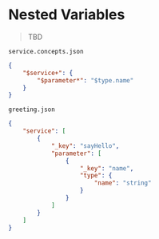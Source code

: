 # Nested Variables

> TBD

`service.concepts.json`

```json
{
    "$service+": {
        "$parameter*": "$type.name"
    }
}
```

`greeting.json`

```json
{
    "service": [
        {
            "_key": "sayHello",
            "parameter": [
                {
                    "_key": "name",
                    "type": {
                        "name": "string"
                    }
                }
            ]
        }
    ]
}
```
